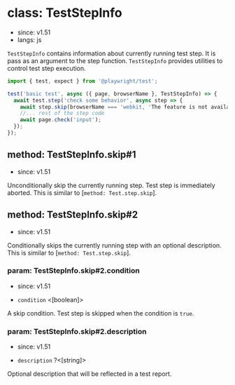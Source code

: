 # class: TestStepInfo
* since: v1.51
* langs: js

`TestStepInfo` contains information about currently running test step. It is pass as an argument to the step function. `TestStepInfo` provides utilities to control test step execution.

```js
import { test, expect } from '@playwright/test';

test('basic test', async ({ page, browserName }, TestStepInfo) => {
  await test.step('check some behavior', async step => {
    await step.skip(browserName === 'webkit, 'The feature is not available in WebKit');
    //... rest of the step code
    await page.check('input');
  });
});
```

## method: TestStepInfo.skip#1
* since: v1.51

Unconditionally skip the currently running step. Test step is immediately aborted. This is similar to [`method: Test.step.skip`].

## method: TestStepInfo.skip#2
* since: v1.51

Conditionally skips the currently running step with an optional description. This is similar to [`method: Test.step.skip`].

### param: TestStepInfo.skip#2.condition
* since: v1.51
- `condition` <[boolean]>

A skip condition. Test step is skipped when the condition is `true`.

### param: TestStepInfo.skip#2.description
* since: v1.51
- `description` ?<[string]>

Optional description that will be reflected in a test report.
